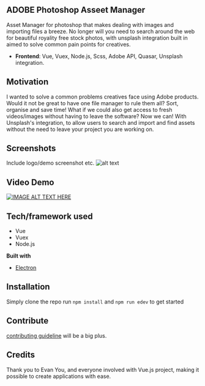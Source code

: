 
## ADOBE Photoshop Asseet Manager
Asset Manager for photoshop that makes dealing with images and importing files a breeze. No longer will you need to search around the web for beautiful royality free stock photos, with unsplash integration built in aimed to solve common pain points for creatives.

- **Frontend**: Vue, Vuex, Node.js, Scss, Adobe API, Quasar, Unsplash integration.

## Motivation
I wanted to solve a common problems creatives face using Adobe products. Would it not be great to have one file manager to rule them all? Sort, organise and save time! What if we could also get access to fresh videos/images without having to leave the software? Now we can! With Unsplash's integration, to allow users to search and import and find assets without the need to leave your project you are working on.

 
## Screenshots
Include logo/demo screenshot etc.
![alt text](https://i.imgur.com/MkorqtG.png "")

## Video Demo

[![IMAGE ALT TEXT HERE](http://img.youtube.com/vi/Pz4lXeto7rI/0.jpg)](https://youtu.be/Pz4lXeto7rI)

## Tech/framework used
- Vue
- Vuex
- Node.js

<b>Built with</b>
- [Electron](https://electron.atom.io)


## Installation
Simply clone the repo run `npm install` and `npm run edev` to get started

## Contribute

[contributing guideline](https://github.com/zulip/zulip-electron/blob/master/CONTRIBUTING.md) will be a big plus.

## Credits
Thank you to Evan You, and everyone involved with Vue.js project, making it possible to create applications with ease. 


